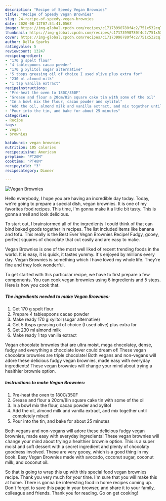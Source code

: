 ```yaml
---
description: "Recipe of Speedy Vegan Brownies"
title: "Recipe of Speedy Vegan Brownies"
slug: 24-recipe-of-speedy-vegan-brownies
date: 2020-08-12T07:54:41.056Z
image: https://img-global.cpcdn.com/recipes/c17173990780f4c2/751x532cq70/vegan-brownies-recipe-main-photo.jpg
thumbnail: https://img-global.cpcdn.com/recipes/c17173990780f4c2/751x532cq70/vegan-brownies-recipe-main-photo.jpg
cover: https://img-global.cpcdn.com/recipes/c17173990780f4c2/751x532cq70/vegan-brownies-recipe-main-photo.jpg
author: Della Sparks
ratingvalue: 5
reviewcount: 13247
recipeingredient:
- "170 g spelt flour"
- "4 tablespoons cacao powder"
- "170 g xylitol sugar alternative"
- "5 tbsps greasing oil of choice I used olive plus extra for"
- "230 ml almond milk"
- "1 tsp vanilla extract"
recipeinstructions:
- "Pre-heat the oven to 180C/350F"
- "Grease and flour a 20cm/8in square cake tin with some of the oil"
- "In a bowl mix the flour, cacao powder and xylitol"
- "Add the oil, almond milk and vanilla extract, and mix together until completely mixed"
- "Pour into the tin, and bake for about 25 minutes"
categories:
- Recipe
tags:
- vegan
- brownies

katakunci: vegan brownies 
nutrition: 105 calories
recipecuisine: American
preptime: "PT20M"
cooktime: "PT48M"
recipeyield: "3"
recipecategory: Dinner

---
```



![Vegan Brownies](https://img-global.cpcdn.com/recipes/c17173990780f4c2/751x532cq70/vegan-brownies-recipe-main-photo.jpg)

Hello everybody, I hope you are having an incredible day today. Today, we're going to prepare a special dish, vegan brownies. It is one of my favorites food recipes. This time, I'm gonna make it a little bit tasty. This is gonna smell and look delicious.

To start out, I brainstormed all of the ingredients I could think of that can bind baked goods together in recipes. The list included items like banana and tofu. This really is the Best Ever Vegan Brownies Recipe! Fudgy, gooey, perfect squares of chocolate that cut easily and are easy to make.

Vegan Brownies is one of the most well liked of recent trending foods in the world. It is easy, it is quick, it tastes yummy. It's enjoyed by millions every day. Vegan Brownies is something which I have loved my whole life. They're fine and they look wonderful.


To get started with this particular recipe, we have to first prepare a few components. You can cook vegan brownies using 6 ingredients and 5 steps. Here is how you cook that.

<!--inarticleads1-->

##### The ingredients needed to make Vegan Brownies:

1. Get 170 g spelt flour
1. Prepare 4 tablespoons cacao powder
1. Make ready 170 g xylitol (sugar alternative)
1. Get 5 tbsps greasing oil of choice (I used olive) plus extra for
1. Get 230 ml almond milk
1. Make ready 1 tsp vanilla extract


Vegan chocolate brownies that are ultra moist, mega chocolatey, dense, fudgy and everything a chocolate lover could dream of! These vegan chocolate brownies are triple chocolate! Both vegans and non-vegans will adore these delicious fudgy vegan brownies, made easy with everyday ingredients! These vegan brownies will change your mind about trying a healthier brownie option. 

<!--inarticleads2-->

##### Instructions to make Vegan Brownies:

1. Pre-heat the oven to 180C/350F
1. Grease and flour a 20cm/8in square cake tin with some of the oil
1. In a bowl mix the flour, cacao powder and xylitol
1. Add the oil, almond milk and vanilla extract, and mix together until completely mixed
1. Pour into the tin, and bake for about 25 minutes


Both vegans and non-vegans will adore these delicious fudgy vegan brownies, made easy with everyday ingredients! These vegan brownies will change your mind about trying a healthier brownie option. This is a super moist and soft dessert with a secret ingredient and plenty of chocolaty goodness involved. These are very gooey, which is a good thing in my book. Easy Vegan Brownies made with avocado, coconut sugar, coconut milk, and coconut oil. 

So that is going to wrap this up with this special food vegan brownies recipe. Thank you very much for your time. I'm sure that you will make this at home. There is gonna be interesting food in home recipes coming up. Don't forget to save this page in your browser, and share it to your family, colleague and friends. Thank you for reading. Go on get cooking!

